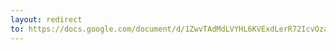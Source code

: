 ```yaml
---
layout: redirect
to: https://docs.google.com/document/d/1ZwvTAdMdLVYHL6KVExdLerR72IcvOza3jRH9JwHh4hE/edit?usp=sharing
---
```

